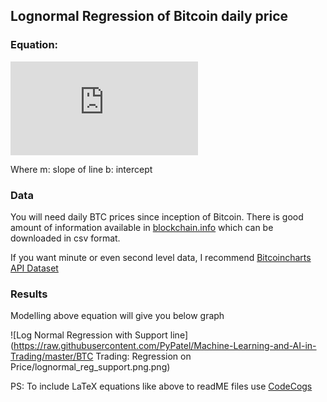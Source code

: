 ## Lognormal Regression of Bitcoin daily price

### Equation:
![equation](https://latex.codecogs.com/gif.latex?%5Clog_%7B10%7D%28Price%29%20%3D%20m%20*%20%5Clog_%7B10%7D%28%5Ctext%7Bdays%20since%20inception%7D%29%20&plus;%20b)

Where m: slope of line
      b: intercept

### Data
You will need daily BTC prices since inception of Bitcoin. There is good amount of information available in [blockchain.info](https://www.blockchain.com/charts/market-price?timespan=all)
which can be downloaded in csv format.

If you want minute or even second level data, I recommend [Bitcoincharts API Dataset](http://api.bitcoincharts.com/v1/csv/)

### Results
Modelling above equation will give you below graph

![Log Normal Regression with Support line](https://raw.githubusercontent.com/PyPatel/Machine-Learning-and-AI-in-Trading/master/BTC Trading: Regression on Price/lognormal_reg_support.png.png)

PS: To include LaTeX equations like above to readME files use [CodeCogs](https://www.codecogs.com/latex/eqneditor.php)
